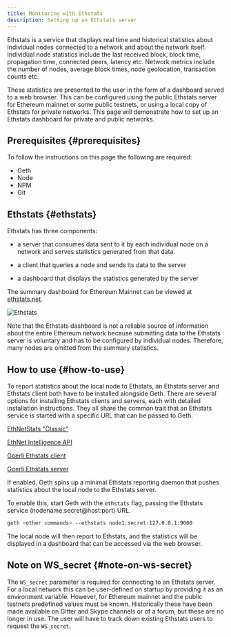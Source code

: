 ```yaml
---
title: Monitoring with Ethstats
description: Setting up an Ethstats server
---
```


Ethstats is a service that displays real time and historical statistics about individual
nodes connected to a network and about the network itself. Individual node statistics include
the last received block, block time, propagation time, connected peers, latency etc. Network
metrics include the number of nodes, average block times, node geolocation,
transaction counts etc.

These statistics are presented to the user in the form of a dashboard served to a web browser.
This can be configured using the public Ethstats server for Ethereum mainnet or some
public testnets, or using a local copy of Ethstats for private networks. This page will
demonstrate how to set up an Ethstats dashboard for private and public networks.

## Prerequisites {#prerequisites}

To follow the instructions on this page the following are required:

- Geth
- Node
- NPM
- Git

## Ethstats {#ethstats}

Ethstats has three components:

- a server that consumes data sent to it by each individual node on a network and serves
  statistics generated from that data.

- a client that queries a node and sends its data to the server

- a dashboard that displays the statistics generated by the server

The summary dashboard for Ethereum Mainnet can be viewed at [ethstats.net](https://ethstats.net/).

![Ethstats](/images/docs/ethstats-mainnet.png)

Note that the Ethstats dashboard is not a reliable source of information about the entire Ethereum
network because submitting data to the Ethstats server is voluntary and has to be configured by
individual nodes. Therefore, many nodes are omitted from the summary statistics.

## How to use {#how-to-use}

To report statistics about the local node to Ethstats, an Ethstats server and Ethstats client both have
to be installed alongside Geth. There are several options for installing Ethstats clients and servers,
each with detailed installation instructions. They all share the common trait that an Ethstats service is
started with a specific URL that can be passed to Geth.

[EthNetStats "Classic"](https://github.com/ethereum/eth-netstats)
 
[EthNet Intelligence API](https://github.com/ethereum/eth-net-intelligence-api)
 
[Goerli Ethstats client](https://github.com/goerli/ethstats-client)
 
[Goerli Ethstats server](https://github.com/goerli/ethstats-server)

If enabled, Geth spins up a minimal Ethstats reporting daemon that pushes statistics about the
local node to the Ethstats server.

To enable this, start Geth with the `ethstats` flag, passing the Ethstats service (nodename:secret@host:port) URL.

```sh
geth <other commands> --ethstats node1:secret:127.0.0.1:9000
```

The local node will then report to Ethstats, and the statistics will be displayed in a dashboard that can be
accessed via the web browser.

## Note on WS_secret {#note-on-ws-secret}

The `WS_secret` parameter is required for connecting to an Ethstats server. For a local network this can be user-defined
on startup by providing it as an environment variable. However, for Ethereum mainnet and the public testnets predefined
values must be known. Historically these have been made available on Gitter and Skype channels or of a forum, but these are
no longer in use. The user will have to track down existing Ethstats users to request the `WS_secret`.
